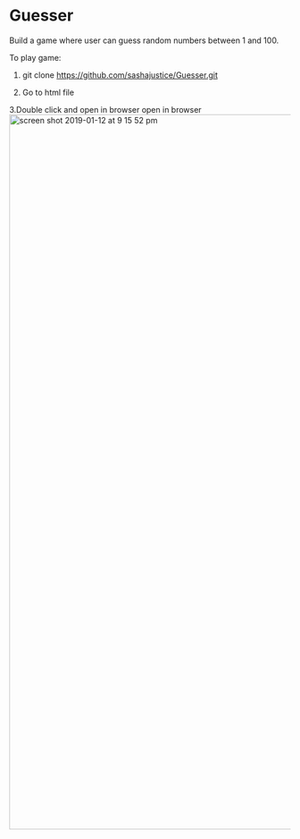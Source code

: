 # Guesser
Build a game where user can guess random numbers between 1 and 100. 

To play game:
1. git clone https://github.com/sashajustice/Guesser.git

2. Go to html file

3.Double click and open in browser
open in browser
<img width="1279" alt="screen shot 2019-01-12 at 9 15 52 pm" src="https://user-images.githubusercontent.com/13405531/51097386-7fd9b800-1778-11e9-95fd-e08d4f2f3c2f.png">



